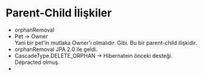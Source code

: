 # Parent-Child İlişkiler

- orphanRemoval
- Pet -> Owner <br>
  Yani bir pet'in mutlaka Owner'ı olmalıdır. Gibi. Bu bir parent-child ilişkidir.
- orphanRemoval JPA 2.0 ile geldi.
- CascadeType.DELETE_ORPHAN -> Hibernatein önceki desteği. Depracted olmuş.
- 
